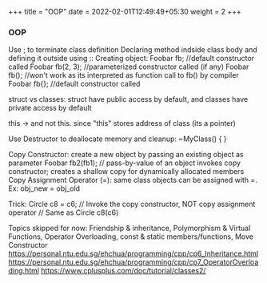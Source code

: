 +++
title = "OOP"
date = 2022-02-01T12:49:49+05:30
weight = 2
+++

### OOP
Use ; to terminate class definition
Declaring method indside class body and defining it outside using ::
Creating object: 	 Foobar fb;   //default constructor called
									 Foobar fb(2, 3); //parameterized constructor called (if any)
									 Foobar fb(); //won't work as its interpreted as function call to fb() by compiler
									 Foobar fb{}; //default constructor called

struct vs classes: struct have public access by default,  and classes have private access by default

this -> and not this. since "this" stores address of class (its a pointer)

Use Destructor to deallocate memory and cleanup:
									 ~MyClass() { }

Copy Constructor: create a new object by passing an existing object as parameter
									Foobar fb2(fb1);
									// pass-by-value of an object invokes copy constructor; creates a shallow copy for dynamically allocated members
Copy Assignment Operator (=):  same class objects can be assigned with =. Ex: obj_new = obj_old

Trick: Circle c8 = c6;  // Invoke the copy constructor, NOT copy assignment operator
                 		// Same as Circle c8(c6)


Topics skipped for now: Friendship & inheritance, Polymorphism & Virtual Functions, Operator Overloading, const & static members/functions, Move Constructor
https://personal.ntu.edu.sg/ehchua/programming/cpp/cp6_Inheritance.html
https://personal.ntu.edu.sg/ehchua/programming/cpp/cp7_OperatorOverloading.html
https://www.cplusplus.com/doc/tutorial/classes2/
